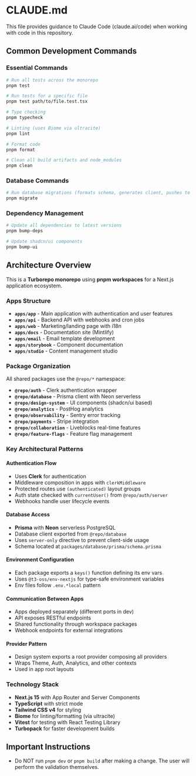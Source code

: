 # CLAUDE.md

This file provides guidance to Claude Code (claude.ai/code) when working with code in this repository.

## Common Development Commands

### Essential Commands
```bash
# Run all tests across the monorepo
pnpm test

# Run tests for a specific file
pnpm test path/to/file.test.tsx

# Type checking
pnpm typecheck

# Linting (uses Biome via ultracite)
pnpm lint

# Format code
pnpm format

# Clean all build artifacts and node_modules
pnpm clean
```

### Database Commands
```bash
# Run database migrations (formats schema, generates client, pushes to DB)
pnpm migrate
```

### Dependency Management
```bash
# Update all dependencies to latest versions
pnpm bump-deps

# Update shadcn/ui components
pnpm bump-ui
```

## Architecture Overview

This is a **Turborepo monorepo** using **pnpm workspaces** for a Next.js application ecosystem.

### Apps Structure
- **`apps/app`** - Main application with authentication and user features
- **`apps/api`** - Backend API with webhooks and cron jobs
- **`apps/web`** - Marketing/landing page with i18n
- **`apps/docs`** - Documentation site (Mintlify)
- **`apps/email`** - Email template development
- **`apps/storybook`** - Component documentation
- **`apps/studio`** - Content management studio

### Package Organization
All shared packages use the `@repo/*` namespace:
- **`@repo/auth`** - Clerk authentication wrapper
- **`@repo/database`** - Prisma client with Neon serverless
- **`@repo/design-system`** - UI components (shadcn/ui based)
- **`@repo/analytics`** - PostHog analytics
- **`@repo/observability`** - Sentry error tracking
- **`@repo/payments`** - Stripe integration
- **`@repo/collaboration`** - Liveblocks real-time features
- **`@repo/feature-flags`** - Feature flag management

### Key Architectural Patterns

#### Authentication Flow
- Uses **Clerk** for authentication
- Middleware composition in apps with `clerkMiddleware`
- Protected routes use `(authenticated)` layout groups
- Auth state checked with `currentUser()` from `@repo/auth/server`
- Webhooks handle user lifecycle events

#### Database Access
- **Prisma** with **Neon** serverless PostgreSQL
- Database client exported from `@repo/database`
- Uses `server-only` directive to prevent client-side usage
- Schema located at `packages/database/prisma/schema.prisma`

#### Environment Configuration
- Each package exports a `keys()` function defining its env vars
- Uses `@t3-oss/env-nextjs` for type-safe environment variables
- Env files follow `.env.*local` pattern

#### Communication Between Apps
- Apps deployed separately (different ports in dev)
- API exposes RESTful endpoints
- Shared functionality through workspace packages
- Webhook endpoints for external integrations

#### Provider Pattern
- Design system exports a root provider composing all providers
- Wraps Theme, Auth, Analytics, and other contexts
- Used in app root layouts

### Technology Stack
- **Next.js 15** with App Router and Server Components
- **TypeScript** with strict mode
- **Tailwind CSS v4** for styling
- **Biome** for linting/formatting (via ultracite)
- **Vitest** for testing with React Testing Library
- **Turbopack** for faster development builds

## Important Instructions
- Do NOT run `pnpm dev` or `pnpm build` after making a change. The user will perform the validation themselves.

